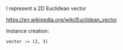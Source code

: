 I represent a 2D Euclidean vector

https://en.wikipedia.org/wiki/Euclidean_vector

Instance creation:

	vector := (2, 3)